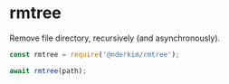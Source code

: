# rmtree

Remove file directory, recursively (and asynchronously).

```js
const rmtree = require('@nderkim/rmtree');
```

```js
await rmtree(path);
```
